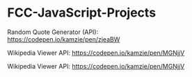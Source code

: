 # FCC-JavaScript-Projects

Random Quote Generator (API):   
https://codepen.io/kamzie/pen/zjeaBW

Wikipedia Viewer API:
https://codepen.io/kamzie/pen/MGNjjV

Wikipedia Viewer API:
https://codepen.io/kamzie/pen/MGNjjV

